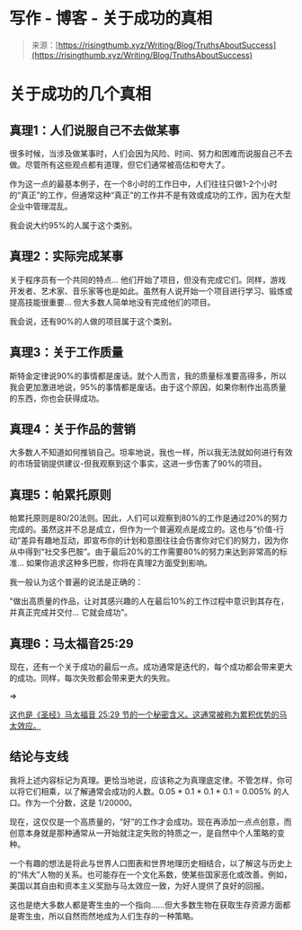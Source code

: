 <!--yml

类别：未分类

日期：2024-05-27 15:19:18

-->

# 写作 - 博客 - 关于成功的真相

> 来源：[https://risingthumb.xyz/Writing/Blog/TruthsAboutSuccess](https://risingthumb.xyz/Writing/Blog/TruthsAboutSuccess)

# 关于成功的几个真相

## 真理1：人们说服自己不去做某事

很多时候，当涉及做某事时，人们会因为风险、时间、努力和困难而说服自己不去做。尽管所有这些观点都有道理，但它们通常被高估和夸大了。

作为这一点的最基本例子，在一个8小时的工作日中，人们往往只做1-2个小时的“真正”的工作，但通常这种“真正”的工作并不是有效或成功的工作，因为在大型企业中管理混乱。

我会说大约95%的人属于这个类别。

## 真理2：实际完成某事

关于程序员有一个共同的特点... 他们开始了项目，但没有完成它们。同样，游戏开发者、艺术家、音乐家等也是如此。虽然有人说开始一个项目进行学习、锻炼或提高技能很重要... 但大多数人简单地没有完成他们的项目。

我会说，还有90%的人做的项目属于这个类别。

## 真理3：关于工作质量

斯特金定律说90%的事情都是废话。就个人而言，我的质量标准要高得多，所以我会更加激进地说，95%的事情都是废话。由于这个原因，如果你制作出高质量的东西，你也会获得成功。

## 真理4：关于作品的营销

大多数人不知道如何推销自己。坦率地说，我也一样，所以我无法就如何进行有效的市场营销提供建议-但我观察到这个事实，这进一步伤害了90%的项目。

## 真理5：帕累托原则

帕累托原则是80/20法则。因此，人们可以观察到80%的工作是通过20%的努力完成的。虽然这并不总是成立，但作为一个普遍观点是成立的。这也与“价值-行动”差异有趣地互动，即宣布你的计划和意图往往会伤害你对它们的努力，因为你从中得到“社交多巴胺”。由于最后20%的工作需要80%的努力来达到非常高的标准... 如果你追求这种多巴胺，你将在真理2方面受到影响。

我一般认为这个普遍的说法是正确的：

"做出高质量的作品，让对其感兴趣的人在最后10%的工作过程中意识到其存在，并真正完成并交付... 它就会成功"。

## 真理6：马太福音25:29

现在，还有一个关于成功的最后一点。成功通常是迭代的，每个成功都会带来更大的成功。同样，每次失败都会带来更大的失败。

=>

[这也是《圣经》马太福音 25:29 节的一个秘密含义。这通常被称为累积优势的马太效应。](https://risingthumb.xyz/Tools/bible/Mat:25:29)

## 结论与支线

我将上述内容标记为真理。更恰当地说，应该称之为真理底定律。不管怎样，你可以将它们相乘，以了解通常会成功的人数。0.05 * 0.1 * 0.1 * 0.1 = 0.005% 的人口。作为一个分数，这是 1/20000。

现在，这仅仅是一个高质量的，“好”的工作才会成功。现在再添加一点点创意，而创意本身就是那种通常从一开始就注定失败的特质之一，是自然中个人策略的变种。

一个有趣的想法是将此与世界人口图表和世界地理历史相结合，以了解这与历史上的“伟大”人物的关系。也可能存在一个文化系数，使某些国家恶化或改善。例如，美国以其自由和资本主义奖励与马太效应一致，为好人提供了良好的回报。

这也是绝大多数人都是寄生虫的一个指向......但大多数生物在获取生存资源方面都是寄生虫，所以自然而然地成为人们生存的一种策略。
